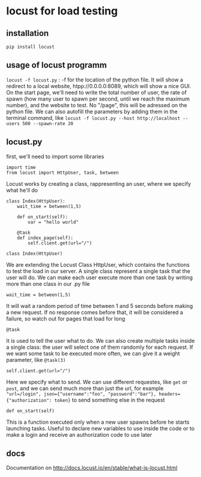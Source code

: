 # locust for load testing

## installation
```
pip install locust
```

## usage of locust programm
```locust -f locust.py``` : -f for the location of the python file.
It will show a redirect to a local website, htpp://0.0.0.0:8089, which will show a nice GUI.
On the start page, we'll need to write the total number of user, the rate of spawn (how many user to spawn per second, until we reach the maximum number), and the website to test. No "/page", this will be adressed on the python file.
We can also autofill the parameters by adding them in the terminal command, like ```locust -f locust.py --host http://localhost --users 500 --spawn-rate 20```

## locust.py
first, we'll need to import some libraries
``` 
import time
from locust import HttpUser, task, between 
```
Locust works by creating a class, rappresenting an user, where we specify what he'll do
```
class Index(HttpUser):
    wait_time = between(1,5)

    def on_start(self):
        var = "hello world"

    @task
    def index_page(self):
        self.client.get(url="/")
```

```class Index(HttpUser)```

We are extending the Locust Class HttpUser, which contains the functions to test the load in our server. A single class represent a single task that the user will do. We can make each user execute more than one task by writing more than one class in our .py file

```wait_time = between(1,5)``` 

It will wait a random period of time between 1 and 5 seconds before making a new request. If no response comes before that, it will be considered a failure, so watch out for pages that load for long

```@task``` 

It is used to tell the user what to do. We can also create multiple tasks inside a single class: the user will select one of them randomly for each request. If we want some task to be executed more often, we can give it a weight parameter, like ```@task(3)```

```self.client.get(url="/")```

Here we specify what to send. We can use different requestes, like ```get``` or ```post```, and we can send much more than just the url, for example ```"url=/login", json={"username":"foo", "password":"bar"}, headers={"authorization": token}``` to send something else in the request

```def on_start(self)```

This is a function executed only when a new user spawns before he starts launching tasks. Useful to declare new variables to use inside the code or to make a login and receive an authorization code to use later

## docs
Documentation on http://docs.locust.io/en/stable/what-is-locust.html